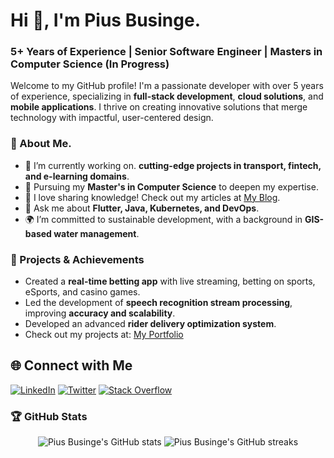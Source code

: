 # Hi 👋, I'm Pius Businge.   

### 5+ Years of Experience | Senior Software Engineer | Masters in Computer Science (In Progress)      

Welcome to my GitHub profile! I'm a passionate developer with over 5 years of experience, specializing in **full-stack development**, **cloud solutions**, and **mobile applications**. I thrive on creating innovative solutions that merge technology with impactful, user-centered design.   
            
### 🌟 About Me.        
- 🔭 I’m currently working on.  **cutting-edge projects in transport, fintech, and e-learning domains**.
- 🌱 Pursuing my **Master's in Computer Science** to deepen my expertise.
- 📝 I love sharing knowledge! Check out my articles at [My Blog](https://www.qixem.com).
- 💬 Ask me about **Flutter, Java, Kubernetes, and DevOps**.
- 🌍 I’m committed to sustainable development, with a background in **GIS-based water management**.

### 🚀 Projects & Achievements
- Created a **real-time betting app** with live streaming, betting on sports, eSports, and casino games.
- Led the development of **speech recognition stream processing**, improving **accuracy and scalability**.
- Developed an advanced **rider delivery optimization system**.
- Check out my projects at: [My Portfolio](https://www.qixem.com)

<!-- ### 🛠 Tech Stack

![Java](https://img.shields.io/badge/Java-ED8B00?style=for-the-badge&logo=java&logoColor=white)
![Golang](https://img.shields.io/badge/Go-00ADD8?style=for-the-badge&logo=go&logoColor=white)
![JavaScript](https://img.shields.io/badge/JavaScript-F7DF1E?style=for-the-badge&logo=javascript&logoColor=black)
![HTML5](https://img.shields.io/badge/HTML5-E34F26?style=for-the-badge&logo=html5&logoColor=white)
![CSS3](https://img.shields.io/badge/CSS3-1572B6?style=for-the-badge&logo=css3&logoColor=white)
![Spring Boot](https://img.shields.io/badge/Spring%20Boot-6DB33F?style=for-the-badge&logo=spring-boot&logoColor=white) -->


## 🌐 Connect with Me

[![LinkedIn](https://img.shields.io/badge/LinkedIn-%230077B5.svg?style=for-the-badge&logo=linkedin&logoColor=white)](https://www.linkedin.com/in/piusbusinge)
[![Twitter](https://img.shields.io/badge/Twitter-%231DA1F2.svg?style=for-the-badge&logo=Twitter&logoColor=white)](https://twitter.com/busingepius)
[![Stack Overflow](https://img.shields.io/badge/Stack%20Overflow-FE7A16?style=for-the-badge&logo=stack-overflow&logoColor=white)](https://stackoverflow.com/users/22498977)


### 🏆 GitHub Stats
<p align="center">
  <img src="https://github-readme-stats.vercel.app/api?username=busingepius&show_icons=true&theme=radical" alt="Pius Businge's GitHub stats" />
  <img src="https://github-readme-streak-stats.herokuapp.com/?user=busingepius&theme=radical" alt="Pius Businge's GitHub streaks" />
</p>

<!-- ### 💡 Top Languages
<p align="center">
  <img src="https://github-readme-stats.vercel.app/api/top-langs/?username=busingepius&langs_count=8&layout=compact&theme=radical&hide=php,ruby&custom_title=Top%20Languages&include=Go,Java,JavaScript,HTML,CSS" alt="Top Languages" />
</p> -->
